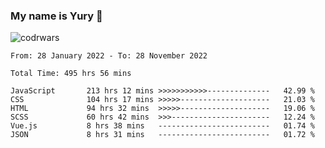 ### My name is Yury 👋 
![codrwars](https://www.codewars.com/users/litury/badges/micro) 


<!--START_SECTION:waka-->

```text
From: 28 January 2022 - To: 28 November 2022

Total Time: 495 hrs 56 mins

JavaScript       213 hrs 12 mins >>>>>>>>>>>--------------   42.99 %
CSS              104 hrs 17 mins >>>>>--------------------   21.03 %
HTML             94 hrs 32 mins  >>>>>--------------------   19.06 %
SCSS             60 hrs 42 mins  >>>----------------------   12.24 %
Vue.js           8 hrs 38 mins   -------------------------   01.74 %
JSON             8 hrs 31 mins   -------------------------   01.72 %
```

<!--END_SECTION:waka-->

